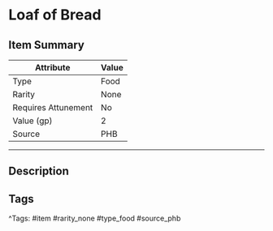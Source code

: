 # Loaf of Bread

## Item Summary

| Attribute            | Value                        |
|----------------------|------------------------------|
| Type                 | Food |
| Rarity               | None             |
| Requires Attunement  | No                |
| Value (gp)           | 2    |
| Source               | PHB |

---

## Description



## Tags

^Tags: #item #rarity_none #type_food #source_phb